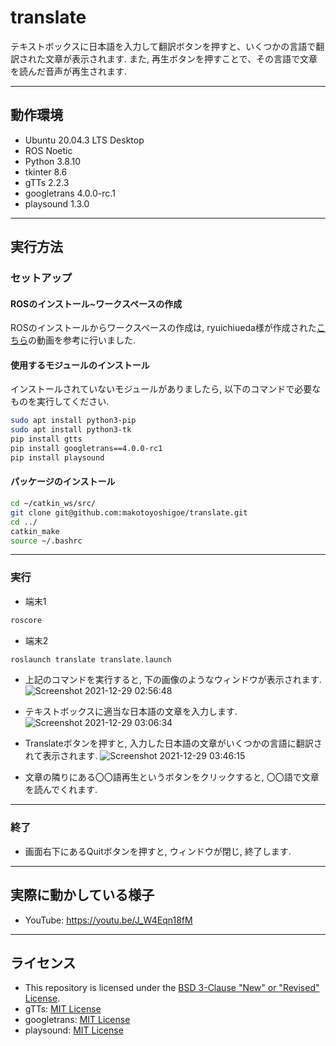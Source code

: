 # translate
テキストボックスに日本語を入力して翻訳ボタンを押すと、いくつかの言語で翻訳された文章が表示されます. また, 再生ボタンを押すことで、その言語で文章を読んだ音声が再生されます. 

---

## 動作環境
- Ubuntu 20.04.3 LTS Desktop
- ROS Noetic
- Python 3.8.10
- tkinter 8.6
- gTTs 2.2.3
- googletrans 4.0.0-rc.1
- playsound 1.3.0

---

## 実行方法
### セットアップ
#### ROSのインストール~ワークスペースの作成
ROSのインストールからワークスペースの作成は, ryuichiueda様が作成された[こちら](https://www.youtube.com/watch?v=PL85Pw_zQH0)の動画を参考に行いました. 
#### 使用するモジュールのインストール
インストールされていないモジュールがありましたら, 以下のコマンドで必要なものを実行してください. 
```sh
sudo apt install python3-pip
sudo apt install python3-tk
pip install gtts
pip install googletrans==4.0.0-rc1
pip install playsound
```
#### パッケージのインストール
```sh
cd ~/catkin_ws/src/
git clone git@github.com:makotoyoshigoe/translate.git
cd ../
catkin_make
source ~/.bashrc

```

---

### 実行
- 端末1
```sh
roscore
```

- 端末2
```sh
roslaunch translate translate.launch
```
- 上記のコマンドを実行すると, 下の画像のようなウィンドウが表示されます. 
![Screenshot 2021-12-29 02:56:48](https://user-images.githubusercontent.com/91446273/147593977-87850b5a-146f-4d64-9398-6d33f0b124d3.png)

- テキストボックスに適当な日本語の文章を入力します. 
![Screenshot 2021-12-29 03:06:34](https://user-images.githubusercontent.com/91446273/147594484-92255adb-83c4-4251-9660-f546bc3f9ae6.png)

- Translateボタンを押すと, 入力した日本語の文章がいくつかの言語に翻訳されて表示されます. 
![Screenshot 2021-12-29 03:46:15](https://user-images.githubusercontent.com/91446273/147597337-ee40cf59-1b06-4859-912e-fa25df9737d5.png)

- 文章の隣りにある〇〇語再生というボタンをクリックすると, 〇〇語で文章を読んでくれます. 

---

### 終了
- 画面右下にあるQuitボタンを押すと, ウィンドウが閉じ, 終了します.

---

## 実際に動かしている様子
- YouTube: https://youtu.be/J_W4Eqn18fM

---

## ライセンス
- This repository is licensed under the [BSD 3-Clause "New" or "Revised" License](https://github.com/makotoyoshigoe/translate/blob/master/LICENSE).
- gTTs: [MIT License](https://github.com/pndurette/gTTS/blob/master/LICENSE)
- googletrans: [MIT License](https://github.com/ssut/py-googletrans/blob/master/LICENSE)
- playsound: [MIT License](https://github.com/TaylorSMarks/playsound/blob/master/LICENSE)
